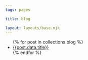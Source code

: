 ```yaml
---
tags: pages

title: blog

layout: layouts/base.njk
---
```

<ul>
  {% for post in collections.blog %}
  <li><a href="{{post.url}}">{{post.data.title}}</a></li>
  {% endfor %}
</ul>